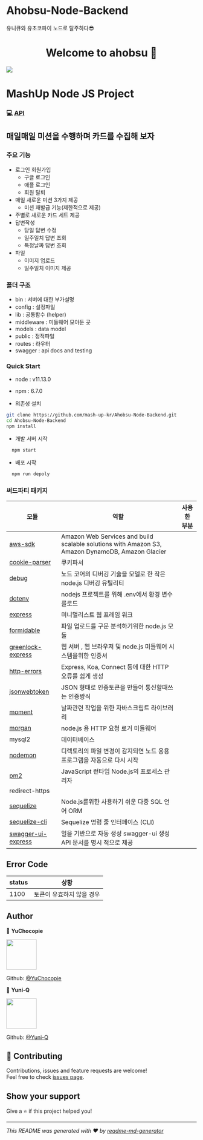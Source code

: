 # Ahobsu-Node-Backend

유니큐와 유초코파이 노드로 탈주하다😎

<h1 align="center">Welcome to ahobsu 👋</h1>
<p>
  <img src="https://img.shields.io/badge/version-1.0.0-blue.svg?cacheSeconds=2592000" />
</p>

# MashUp Node JS Project

### 💻 [API](http://ec2-54-175-1-15.compute-1.amazonaws.com/apiDocs/)

## 매일매일 미션을 수행하며 카드를 수집해 보자

### 주요 기능

- 로그인 회원가입
  - 구글 로그인
  - 애플 로그인
  - 회원 탈퇴
- 매일 새로운 미션 3가지 제공
  - 미션 재발급 기능(제한적으로 제공)
- 주별로 새로운 카드 세트 제공
- 답변작성
  - 당일 답변 수정
  - 일주일치 답변 조회
  - 특정날짜 답변 조회
- 파일
  - 이미지 업로드
  - 일주일치 이미지 제공

### 폴더 구조

- bin : 서버에 대한 부가설명
- config : 설정파일
- lib : 공통함수 (helper)
- middleware : 미들웨어 모아둔 곳
- models : data model
- public : 정적파일
- routes : 라우터
- swagger : api docs and testing

### Quick Start

- node : v11.13.0
- npm : 6.7.0

- 의존성 설치

```sh
git clone https://github.com/mash-up-kr/Ahobsu-Node-Backend.git
cd Ahobsu-Node-Backend
npm install
```

- 개발 서버 시작

```sh
  npm start
```

- 배포 시작

```sh
  npm run depoly
```

### 써드파티 패키지

| 모듈                                                                            | 역할                                                                                             | 사용한 부분 |
| ------------------------------------------------------------------------------- | ------------------------------------------------------------------------------------------------ | ----------- |
| [aws-sdk](https://github.com/aws/aws-sdk-net)                                   | Amazon Web Services and build scalable solutions with Amazon S3, Amazon DynamoDB, Amazon Glacier |             |
| [cookie-parser](https://github.com/expressjs/cookie-parser)                     | 쿠키파서                                                                                         |             |
| [debug](https://www.npmjs.com/package/debug/v/2.6.9)                            | 노드 코어의 디버깅 기술을 모델로 한 작은 node.js 디버깅 유틸리티                                 |             |
| [dotenv](https://github.com/motdotla/dotenv)                                    | nodejs 프로젝트를 위해 .env에서 환경 변수를로드                                                  |             |
| [express](https://github.com/expressjs/express)                                 | 미니멀리스트 웹 프레임 워크                                                                      |             |
| [formidable](https://github.com/node-formidable/node-formidable)                | 파일 업로드를 구문 분석하기위한 node.js 모듈                                                     |             |
| [greenlock-express](https://github.com/stampr/greenlock-express.js/tree/master) | 웹 서버 , 웹 브라우저 및 node.js 미들웨어 시스템을위한 인증서                                    |             |
| [http-errors](https://github.com/jshttp/http-errors)                            | Express, Koa, Connect 등에 대한 HTTP 오류를 쉽게 생성                                            |             |
| [jsonwebtoken](https://github.com/auth0/node-jsonwebtoken)                      | JSON 형태로 인증토큰을 만들어 통신할때쓰는 인증방식                                              |             |
| [moment](https://github.com/moment/moment)                                      | 날짜관련 작업을 위한 자바스크립트 라이브러리                                                     |             |
| [morgan](https://github.com/expressjs/morgan)                                   | node.js 용 HTTP 요청 로거 미들웨어                                                               |             |
| mysql2                                                                          | 데이터베이스                                                                                     |             |
| [nodemon](https://github.com/remy/nodemon)                                      | 디렉토리의 파일 변경이 감지되면 노드 응용 프로그램을 자동으로 다시 시작                          |             |
| [pm2](https://github.com/Unitech/pm2)                                           | JavaScript 런타임 Node.js의 프로세스 관리자                                                      |             |
| redirect-https                                                                  |                                                                                                  |             |
| [sequelize](https://github.com/sequelize/sequelize)                             | Node.js를위한 사용하기 쉬운 다중 SQL 언어 ORM                                                    |             |
| [sequelize-cli](https://github.com/sequelize/cli)                               | Sequelize 명령 줄 인터페이스 (CLI)                                                               |             |
| [swagger-ui-express](https://www.npmjs.com/package/swagger-ui-express)          | 일을 기반으로 자동 생성 swagger-ui 생성 API 문서를 명시 적으로 제공                              |             |

## Error Code

| status | 상황                      |
| ------ | ------------------------- |
| 1100   | 토큰이 유효하지 않을 경우 |

## Author

👤 **YuChocopie**

<img src="https://avatars2.githubusercontent.com/u/18034145?s=460&v=4" width=80/>

Github: [@YuChocopie](https://github.com/YuChocopie)

👤 **Yuni-Q**

<img src="https://avatars0.githubusercontent.com/u/18049757?s=460&v=4" width=80/>

Github: [@Yuni-Q](https://github.com/Yuni-Q)

## 🤝 Contributing

Contributions, issues and feature requests are welcome!<br />Feel free to check [issues page](https://github.com/mash-up-kr/Ahobsu-Node-Backend/issues).

## Show your support

Give a ⭐️ if this project helped you!

---

_This README was generated with ❤️ by [readme-md-generator](https://github.com/kefranabg/readme-md-generator)_
